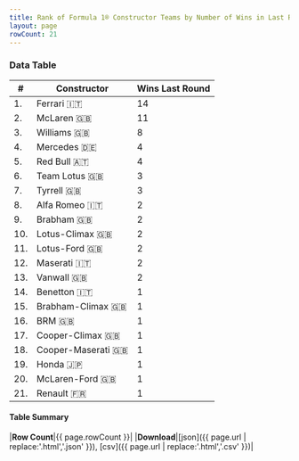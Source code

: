 ```yaml
---
title: Rank of Formula 1® Constructor Teams by Number of Wins in Last Round
layout: page
rowCount: 21
---
```


<canvas id="chart" width="400" height="180"></canvas>
<script>
var data = {
    "datasets": [
        {
            "backgroundColor": [
                "EB212E",
                "AAAAAA",
                "FFF8F6",
                "3da48e",
                "381ea0",
                "09630C",
                "274B72",
                "B21827",
                "243F73",
                "025839",
                "025839",
                "C0BEC3",
                "336667",
                "73C2FB",
                "243F73",
                "144D44",
                "273027",
                "1A2446",
                "FFFFFF",
                "AAAAAA",
                "F6CF00"
            ],
            "borderColor": [
                "444444",
                "444444",
                "444444",
                "444444",
                "444444",
                "444444",
                "444444",
                "444444",
                "444444",
                "444444",
                "444444",
                "444444",
                "444444",
                "444444",
                "444444",
                "444444",
                "444444",
                "444444",
                "444444",
                "444444",
                "444444"
            ],
            "borderWidth": 1,
            "data": [
                14.0,
                11.0,
                8.0,
                4.0,
                4.0,
                3.0,
                3.0,
                2.0,
                2.0,
                2.0,
                2.0,
                2.0,
                2.0,
                1.0,
                1.0,
                1.0,
                1.0,
                1.0,
                1.0,
                1.0,
                1.0
            ],
            "label": "Wins Last Round"
        }
    ],
    "labels": [
        "Ferrari",
        "McLaren",
        "Williams",
        "Mercedes",
        "Red Bull",
        "Team Lotus",
        "Tyrrell",
        "Alfa Romeo",
        "Brabham",
        "Lotus-Climax",
        "Lotus-Ford",
        "Maserati",
        "Vanwall",
        "Benetton",
        "Brabham-Climax",
        "BRM",
        "Cooper-Climax",
        "Cooper-Maserati",
        "Honda",
        "McLaren-Ford",
        "Renault"
    ]
};
var options = {
  legend: {
    display: false
  },
  scales: {
    xAxes: [{
      ticks: {
        beginAtZero: true,
        maxRotation: 180,
        display: window.innerWidth > 800
      }
    }],
    yAxes: [{
      ticks: {
        beginAtZero: true
      }
    }]
  },
  onResize: function(chart, size) {
    chart.options.scales.xAxes[0].ticks.display = size.width > 800;
  }
};
var chart = new Chart("chart", {
    data: data,
    type: 'bar',
    options: options
});
</script>

<!-- div id="chart-navigation">
<button onclick="window.location = chart.toBase64Image();">Save as Image</button>
<button onclick="window.location = chart.toBase64Image();">Hello</button>
<button onclick="window.location = chart.toBase64Image();">Hello</button>
<select>
<option>one</option>
<option>two</option>
<option>three</option>
</select>
</div -->




### Data Table

| # | Constructor | Wins Last Round |
|--|--|--|
| 1. | Ferrari 🇮🇹 | 14 |
| 2. | McLaren 🇬🇧 | 11 |
| 3. | Williams 🇬🇧 | 8 |
| 4. | Mercedes 🇩🇪 | 4 |
| 5. | Red Bull 🇦🇹 | 4 |
| 6. | Team Lotus 🇬🇧 | 3 |
| 7. | Tyrrell 🇬🇧 | 3 |
| 8. | Alfa Romeo 🇮🇹 | 2 |
| 9. | Brabham 🇬🇧 | 2 |
| 10. | Lotus-Climax 🇬🇧 | 2 |
| 11. | Lotus-Ford 🇬🇧 | 2 |
| 12. | Maserati 🇮🇹 | 2 |
| 13. | Vanwall 🇬🇧 | 2 |
| 14. | Benetton 🇮🇹 | 1 |
| 15. | Brabham-Climax 🇬🇧 | 1 |
| 16. | BRM 🇬🇧 | 1 |
| 17. | Cooper-Climax 🇬🇧 | 1 |
| 18. | Cooper-Maserati 🇬🇧 | 1 |
| 19. | Honda 🇯🇵 | 1 |
| 20. | McLaren-Ford 🇬🇧 | 1 |
| 21. | Renault 🇫🇷 | 1 |

#### Table Summary

|**Row Count**|{{ page.rowCount }}|
|**Download**|[json]({{ page.url | replace:'.html','.json' }}), [csv]({{ page.url | replace:'.html','.csv' }})|
